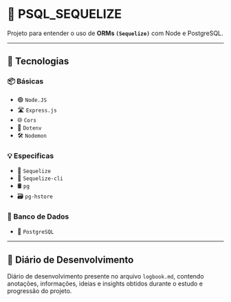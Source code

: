 # 🐘 PSQL_SEQUELIZE

Projeto para entender o uso de **ORMs `(Sequelize)`** com Node e PostgreSQL.

---

## 📝 Tecnologias

### 📦 Básicas

- 🟢 `Node.JS`
- 🛣️ `Express.js`
- 🌐 `Cors`
- 🔑 `Dotenv`
- 🛠️ `Nodemon`

### 💡 Especificas

- 🧬 `Sequelize`
- 🔗 `Sequelize-cli`
- 🛢️ `pg`
- 🗃️ `pg-hstore`

### 🧩 Banco de Dados

- 🐘 `PostgreSQL`

---

## 📓 Diário de Desenvolvimento

Diário de desenvolvimento presente no arquivo `logbook.md`, contendo anotações, informações, ideias e insights obtidos durante o estudo e progressão do projeto.